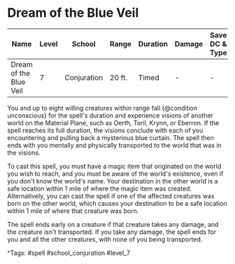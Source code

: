 # Dream of the Blue Veil

| Name | Level | School | Range | Duration | Damage | Save DC & Type |
|------|-------|--------|-------|----------|--------|----------------|
| Dream of the Blue Veil | 7 | Conjuration | 20 ft. | Timed | - | - |

You and up to eight willing creatures within range fall {@condition unconscious} for the spell's duration and experience visions of another world on the Material Plane, such as Oerth, Toril, Krynn, or Eberron. If the spell reaches its full duration, the visions conclude with each of you encountering and pulling back a mysterious blue curtain. The spell then ends with you mentally and physically transported to the world that was in the visions.

To cast this spell, you must have a magic item that originated on the world you wish to reach, and you must be aware of the world's existence, even if you don't know the world's name. Your destination in the other world is a safe location within 1 mile of where the magic item was created. Alternatively, you can cast the spell if one of the affected creatures was born on the other world, which causes your destination to be a safe location within 1 mile of where that creature was born.

The spell ends early on a creature if that creature takes any damage, and the creature isn't transported. If you take any damage, the spell ends for you and all the other creatures, with none of you being transported.

^Tags: #spell #school_conjuration #level_7